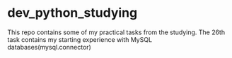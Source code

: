 # dev_python_studying
This repo contains some of my practical tasks from the studying. The 26th task contains my starting experience with MySQL databases(mysql.connector)
